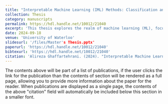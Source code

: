```yaml
---
title: "Interpretable Machine Learning (IML) Methods: Classification and Solutions for Transparent Models"
collection: Thesis
category: manuscripts
permalink: https://hdl.handle.net/10012/21040
excerpt: 'This thesis explores the realm of machine learning (ML), focusing on enhancing model interpretability called interpretable machine learning (IML) techniques. The initial chapter provides a comprehensive overview of various ML models, including supervised, unsupervised, reinforcement, and hybrid learning methods, emphasizing their specific applications across diverse sectors. The second chapter delves into methodologies and the categorization of interpretable models. The research advocates for transparent and understandable IML models, particularly crucial in high-stakes decision-making scenarios. By integrating theoretical insights and practical solutions, this work contributes to the growing field of IML, aiming to bridge the gap between complex IML algorithms and their real-world applications.'
date: 2024-09-18
venue: 'University of Waterloo'
slidesurl: '/files/Master's Thesis.pptx'
paperurl: 'https://hdl.handle.net/10012/21040'
bibtexurl: 'https://hdl.handle.net/10012/21040'
citation: 'Alireza Ghaffartehrani. (2024). "Interpretable Machine Learning (IML) Methods: Classification and Solutions for Transparent Models." <i>University of Waterloo</i>.'
---
```

The contents above will be part of a list of publications, if the user clicks the link for the publication than the contents of section will be rendered as a full page, allowing you to provide more information about the paper for the reader. When publications are displayed as a single page, the contents of the above "citation" field will automatically be included below this section in a smaller font.
